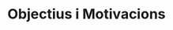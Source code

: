<!-- TITLE: Objectius i Motivacions -->
<!-- SUBTITLE: Objectius i Motivacions -->

# Objectius i Motivacions
